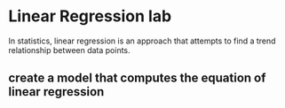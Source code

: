 # Linear Regression lab

In statistics, linear regression is an approach that attempts to find a trend relationship between data points.

## create a model that computes the equation of linear regression
